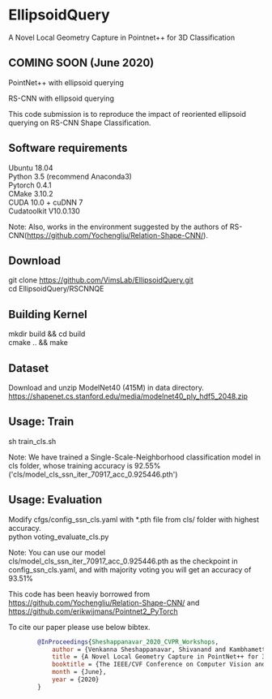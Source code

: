 # EllipsoidQuery
A Novel Local Geometry Capture in Pointnet++ for 3D Classification

COMING SOON (June 2020)
-----------------------
PointNet++ with ellipsoid querying<br>

RS-CNN with ellipsoid querying<br>

This code submission is to reproduce the impact of reoriented ellipsoid querying on RS-CNN Shape Classification.<br>

Software requirements
----------------------
Ubuntu 18.04<br>
Python 3.5 (recommend Anaconda3)<br>
Pytorch 0.4.1<br>
CMake 3.10.2<br>
CUDA 10.0 + cuDNN 7<br>
Cudatoolkit V10.0.130<br>

Note: Also, works in the environment suggested by the authors of RS-CNN(https://github.com/Yochengliu/Relation-Shape-CNN/).<br>

Download
--------
git clone https://github.com/VimsLab/EllipsoidQuery.git<br>
cd EllipsoidQuery/RSCNNQE<br>

Building Kernel
---------------
mkdir build && cd build<br>
cmake .. && make<br>

Dataset
-------
Download and unzip ModelNet40 (415M) in data directory. <br>
https://shapenet.cs.stanford.edu/media/modelnet40_ply_hdf5_2048.zip<br>

Usage: Train
------------
sh train_cls.sh<br>

Note: We have trained a Single-Scale-Neighborhood classification model in cls folder, whose training accuracy is 92.55% ('cls/model_cls_ssn_iter_70917_acc_0.925446.pth') <br>

Usage: Evaluation
-----------------
Modify cfgs/config_ssn_cls.yaml with *.pth file from cls/ folder with highest accuracy.<br>
python voting_evaluate_cls.py<br>

Note: You can use our model cls/model_cls_ssn_iter_70917_acc_0.925446.pth as the checkpoint in config_ssn_cls.yaml, and with majority voting you will get an accuracy of 93.51%<br>

This code has been heaviy borrowed from https://github.com/Yochengliu/Relation-Shape-CNN/ and https://github.com/erikwijmans/Pointnet2_PyTorch <br>


To cite our paper please use below bibtex.
  
```BibTex
        @InProceedings{Sheshappanavar_2020_CVPR_Workshops,
            author = {Venkanna Sheshappanavar, Shivanand and Kambhamettu, Chandra},
            title = {A Novel Local Geometry Capture in PointNet++ for 3D Classification},
            booktitle = {The IEEE/CVF Conference on Computer Vision and Pattern Recognition (CVPR) Workshops},
            month = {June},
            year = {2020}
        }  
```
